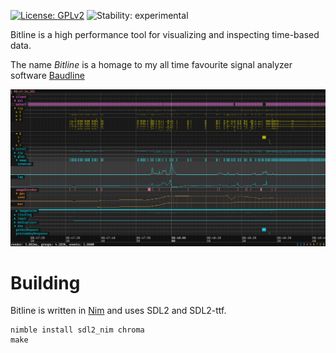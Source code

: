 [![License: GPLv2](https://img.shields.io/badge/License-GPLv2-blue.svg)](https://opensource.org/licenses/GPL-2.0)
![Stability: experimental](https://img.shields.io/badge/stability-experimental-yellow.svg)

Bitline is a high performance tool for visualizing and inspecting time-based data.

The name _Bitline_ is a homage to my all time favourite signal analyzer software [Baudline](http://baudline.com)

![BitLine](/res/bitline.png)


# Building

Bitline is written in [Nim](https://nim-lang.org/) and uses SDL2 and SDL2-ttf.

```
nimble install sdl2_nim chroma
make
```



